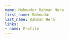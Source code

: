 ```yaml
---
name: Mahmudur Rahman Hera
first_name: Mahmudur
last_name: Rahman Hera
links:
- name: Profile
---
```

